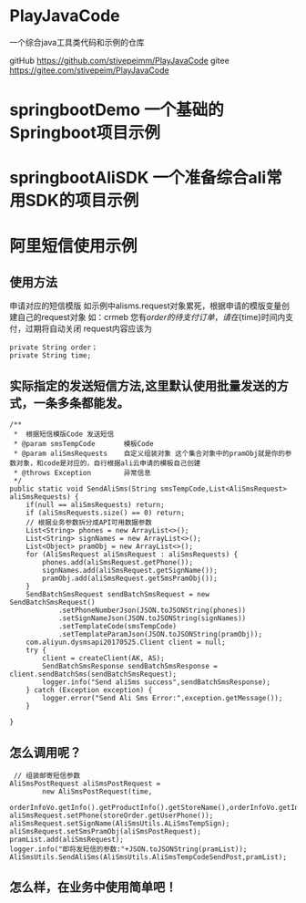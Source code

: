 # PlayJavaCode
一个综合java工具类代码和示例的仓库

gitHub https://github.com/stivepeimm/PlayJavaCode
gitee https://gitee.com/stivepeim/PlayJavaCode
# springbootDemo 一个基础的Springboot项目示例


# springbootAliSDK 一个准备综合ali常用SDK的项目示例
# 阿里短信使用示例
## 使用方法
申请对应的短信模版
如示例中alisms.request对象累死，根据申请的模版变量创建自己的request对象
如：crmeb 您有${order}的待支付订单，请在${time}时间内支付，过期将自动关闭
request内容应该为
~~~
private String order；
private String time;
~~~
## 实际指定的发送短信方法,这里默认使用批量发送的方式，一条多条都能发。
~~~
/**
 *  根据短信模版Code 发送短信
 * @param smsTempCode       模板Code
 * @param aliSmsRequests    自定义组装对象 这个集合对象中的pramObj就是你的参数对象，和code是对应的，自行根据ali云申请的模板自己创建
 * @throws Exception        异常信息
 */
public static void SendAliSms(String smsTempCode,List<AliSmsRequest> aliSmsRequests) {
    if(null == aliSmsRequests) return;
    if (aliSmsRequests.size() == 0) return;
    // 根据业务参数拆分成API可用数据参数
    List<String> phones = new ArrayList<>();
    List<String> signNames = new ArrayList<>();
    List<Object> pramObj = new ArrayList<>();
    for (AliSmsRequest aliSmsRequest : aliSmsRequests) {
        phones.add(aliSmsRequest.getPhone());
        signNames.add(aliSmsRequest.getSignName());
        pramObj.add(aliSmsRequest.getSmsPramObj());
    }
    SendBatchSmsRequest sendBatchSmsRequest = new SendBatchSmsRequest()
            .setPhoneNumberJson(JSON.toJSONString(phones))
            .setSignNameJson(JSON.toJSONString(signNames))
            .setTemplateCode(smsTempCode)
            .setTemplateParamJson(JSON.toJSONString(pramObj));
    com.aliyun.dysmsapi20170525.Client client = null;
    try {
        client = createClient(AK, AS);
        SendBatchSmsResponse sendBatchSmsResponse = client.sendBatchSms(sendBatchSmsRequest);
        logger.info("Send aliSms success",sendBatchSmsResponse);
    } catch (Exception exception) {
        logger.error("Send Ali Sms Error:",exception.getMessage());
    }

}
~~~
## 怎么调用呢？
~~~
 // 组装邮寄短信参数
AliSmsPostRequest aliSmsPostRequest =
        new AliSmsPostRequest(time,
                orderInfoVo.getInfo().getProductInfo().getStoreName(),orderInfoVo.getInfo().getCartNum()+"");
aliSmsRequest.setPhone(storeOrder.getUserPhone());
aliSmsRequest.setSignName(AliSmsUtils.ALiSmsTempSign);
aliSmsRequest.setSmsPramObj(aliSmsPostRequest);
pramList.add(aliSmsRequest);
logger.info("即将发短信的参数:"+JSON.toJSONString(pramList));
AliSmsUtils.SendAliSms(AliSmsUtils.AliSmsTempCodeSendPost,pramList);
~~~

## 怎么样，在业务中使用简单吧！


